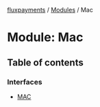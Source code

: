 [fluxpayments](../README.md) / [Modules](../modules.md) / Mac

# Module: Mac

## Table of contents

### Interfaces

- [MAC](../interfaces/Mac.MAC.md)
